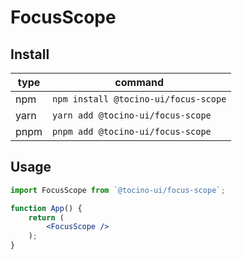 # FocusScope

## Install

| type | command                              |
| ---- | ------------------------------------ |
| npm  | `npm install @tocino-ui/focus-scope` |
| yarn | `yarn add @tocino-ui/focus-scope`    |
| pnpm | `pnpm add @tocino-ui/focus-scope`    |

## Usage

```jsx
import FocusScope from `@tocino-ui/focus-scope`;

function App() {
	return (
		<FocusScope />
	);
}
```

